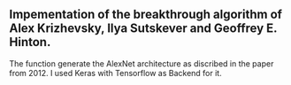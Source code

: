 ## Impementation of the breakthrough algorithm of Alex Krizhevsky, Ilya Sutskever and Geoffrey E. Hinton.
The function generate the AlexNet architecture as discribed in the paper from 2012.
I used Keras with Tensorflow as Backend for it.
